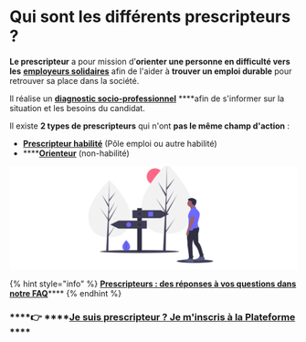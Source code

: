 # Qui sont les différents prescripteurs ?

**Le prescripteur** a pour mission d’**orienter une personne en difficulté vers les** [**employeurs solidaires**](../qui-sont-les-employeurs-solidaires.md) afin de l'aider à **trouver un emploi durable** pour retrouver sa place dans la société. 

Il réalise un [**diagnostic socio-professionnel**](../../qui-est-eligible-iae-criteres-eligibilite.md#diagnostic_de_reference) ****afin de s'informer sur la situation et les besoins du candidat. 

Il existe **2 types de prescripteurs** qui n'ont **pas le même champ d'action** : 

* [**Prescripteur habilité**](prescripteur-habilite.md) \(Pôle emploi ou autre habilité\)
* \*\*\*\*[**Orienteur**](orienteur.md) \(non-habilité\)

![](../../.gitbook/assets/capture-de-cran-2020-06-22-a-17.24.20.png)

{% hint style="info" %}
[**Prescripteurs : des réponses à vos questions dans notre FAQ**](../../reponses-a-mes-questions-faq/faq-prescripteur.md)\*\*\*\*
{% endhint %}

###     ****👉 ****[**Je suis prescripteur ? Je m'inscris à la Plateforme** ](https://inclusion.beta.gouv.fr/)\*\*\*\*

